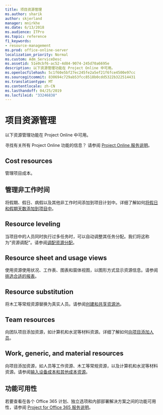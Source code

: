 ```yaml
---
title: 项目资源管理
ms.author: sharik
author: skjerland
manager: mnirkhe
ms.date: 6/13/2018
ms.audience: ITPro
ms.topic: reference
f1_keywords:
- resource-management
ms.prod: office-online-server
localization_priority: Normal
ms.custom: Adm_ServiceDesc
ms.assetid: 51e0cbf6-ac52-4d84-9074-245d70a6695e
description: 以下资源管理功能在 Project Online 中可用。
ms.openlocfilehash: 5c1f60e5bf27ec245fe2a5ef21f6fce4500e97cc
ms.sourcegitcommit: 830694c729ab53fcc8518b0cdd5322b322514431
ms.translationtype: MT
ms.contentlocale: zh-CN
ms.lasthandoff: 04/25/2019
ms.locfileid: "33246838"
---
```

# <a name="project-resource-management"></a>项目资源管理

以下资源管理功能在 Project Online 中可用。
  
寻找有关所有 Project Online 功能的信息？ 请参阅 [Project Online 服务说明](project-online-service-description.md)。
  
## <a name="cost-resources"></a>Cost resources
<a name="bkmk_CostResources"> </a>

管理项目成本。
  
## <a name="manage-nonworking-time"></a>管理非工作时间
<a name="bkmk_Managenonworkingtime"> </a>

将假期、假日、病假以及其他非工作时间添加到项目计划中。详细了解如何[将假日和假期天数添加到项目中](https://go.microsoft.com/fwlink/p/?LinkId=271337)。
  
## <a name="resource-leveling"></a>Resource leveling
<a name="bkmk_Resourceleveling"> </a>

当项目中的人员同时执行过多任务时，可以自动调整其任务分配。我们将这称为"资源调配"。请参阅[调配资源分配](https://go.microsoft.com/fwlink/p/?LinkId=271348)。
  
## <a name="resource-sheet-and-usage-views"></a>Resource sheet and usage views
<a name="bkmk_resourcesheetandusageviews"> </a>

使用资源使用状况、工作表、图表和窗体视图，以图形方式显示资源信息。请参阅[挑选合适的报表](https://go.microsoft.com/fwlink/?LinkId=402920)。
  
## <a name="resource-substitution"></a>Resource substitution
<a name="bkmk_ResourceSubstitution"> </a>

将木工等常规资源替换为真实人员。请参阅[创建和共享资源池](https://go.microsoft.com/fwlink/?LinkId=402921)。
  
## <a name="team-resources"></a>Team resources
<a name="bkmk_Teamresources"> </a>

向团队项目添加资源，如计算机和水泥等材料资源。详细了解如何[向项目添加人员](https://go.microsoft.com/fwlink/p/?LinkId=271347)。
  
## <a name="work-generic-and-material-resources"></a>Work, generic, and material resources
<a name="bkmk_WorkGenericMaterialResources"> </a>

向项目添加资源，如人员等工作资源、木工等常规资源，以及计算机和水泥等材料资源。请参阅[输入设备成本和其他成本资源](https://go.microsoft.com/fwlink/?LinkId=402922)。
  
## <a name="feature-availability"></a>功能可用性
<a name="bkmk_WorkGenericMaterialResources"> </a>

若要查看在各个 Office 365 计划、独立选项和内部部署解决方案之间的功能可用性，请参阅 [Project for Office 365 服务说明](http://technet.microsoft.com/library/f610ba5b-57d0-4324-a205-bce300adc7a3.aspx)。
  

